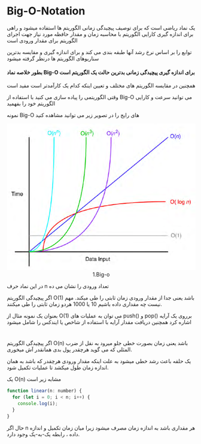 # Big-O-Notation

یک نماد ریاضی است که برای توصیف پیچیدگی زمانی الگوریتم ها استفاده میشود و راهی برای اندازه گیری کارایی الگوریتم با محاسبه زمان و مقدار حافظه مورد نیاز جهت اجرای الگوریتم برای مقدار ورودی است

توابع را بر اساس نرخ رشد آنها طبقه بندی می کند و برای اندازه گیری و مقایسه بدترین سناریوهای الگوریتم ها درنظر گرفته میشود

#### بطور خلاصه نماد Big-O برای اندازه گیری پیچیدگی زمانی بدترین حالت یک الگوریتم است

همچنین در مقایسه الگوریتم های مختلف و تعیین اینکه کدام یک کارآمدتر است مفید است

وقتی الگوریتمی را پیاده سازی می کنید با استفاده از Big-O می توانید سرعت و کارایی الگوریتم خود را بفهمید

نمونه Big-O های رایج را در تصویر زیر می توانید مشاهده کنید

<div align="center">
  <img src="https://github.com/mmdzov/data-structure/blob/main/assets/1.big-o.png" alt="Big-O" />
  <div>1.Big-o</div>
</div>

در این نماد حرف n تعداد ورودی را نشان می ده

اگر پیچیدگی الگوریتم O(1) باشد یعنی جدا از مقدار ورودی زمان ثابتی را طی میکند. مهم نیست چه مقداری داده باشیم 10 یا 1000 هردو زمان ثابتی را طی میکنند.

بعنوان یک نمونه مثال از O(1) می توان به عملیات های push() و pop() برروی یک آرایه اشاره کرد همچنین دریافت مقدار آرایه با استفاده از شاخص یا ایندکس را شامل میشود

#

اگر پیچیدگی الگوریتم O(n) باشد یعنی زمان بصورت خطی جلو میرود به نقل از ضرب المثلی که می گوید هرچقدر پول بدی همانقدر آش میخوری.

یک حلقه باعث رشد خطی میشود به علت اینکه مقدار ورودی هرچقدر که باشد به همان اندازه زمان طول میکشد تا عملیات تکمیل شود.

یک O(n) مشابه زیر است

```javascript
function linear(n: number) {
  for (let i = 0; i < n; i++) {
    console.log(i);
  }
}
```

حال اگر n هر مقداری باشد به اندازه زمان مصرف میشود زیرا میان زمان تکمیل و اندازه داده ، رابطه یک-به-یک وجود دارد.


#
